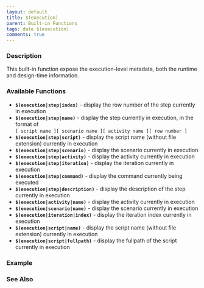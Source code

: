 ```yaml
---
layout: default
title: $(execution)
parent: Built-in Functions
tags: date $(execution)
comments: true
---
```



### Description
This built-in function expose the execution-level metadata, both the runtime and design-time information.


### Available Functions
- **`$(execution|step|index)`** - display the row number of the step currently in execution
- **`$(execution|step|name)`** - display the step currently in execution, in the format of <br/>
  `[ script name ][ scenario name ][ activity name ][ row number ]`
- **`$(execution|step|script)`** - display the script name (without file extension) currently in execution
- **`$(execution|step|scenario)`** - display the scenario currently in execution
- **`$(execution|step|activity)`** - display the activity currently in execution
- **`$(execution|step|iteration)`** - display the iteration currently in execution
- **`$(execution|step|command)`** - display the command currently being executed
- **`$(execution|step|description)`** - display the description of the step currently in execution
- **`$(execution|activity|name)`** - display the activity currently in execution
- **`$(execution|scenario|name)`** - display the scenario currently in execution
- **`$(execution|iteration|index)`** - display the iteration index currently in execution
- **`$(execution|script|name)`** - display the script name (without file extension) currently in execution
- **`$(execution|script|fullpath)`** - display the fullpath of the script currently in execution

### Example


### See Also

